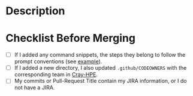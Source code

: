 # Description

<!--- Describe what this change is and what it is for. -->

# Checklist Before Merging

<!--- An empty check is two brackets with a space in-between, a checked checkbox is two brackets with an x in-between -->
<!--- unchecked checkbox: [ ] -->
<!--- checked checkbox: [x] -->
<!--- invalid checkbox: [] -->

- [ ] If I added any command snippets, the steps they belong to follow the prompt conventions (see [example][1]).
- [ ] If I added a new directory, I also updated `.github/CODEOWNERS` with the corresponding team in [Cray-HPE][2].
- [ ] My commits or Pull-Request Title contain my JIRA information, or I do not have a JIRA.

[1]: https://github.com/Cray-HPE/docs-csm/blob/main/introduction/documentation_conventions.md#using-prompts
[2]: https://github.com/Cray-HPE/teams
